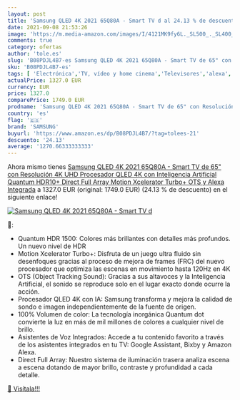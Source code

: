 ```yaml
---
layout: post
title: 'Samsung QLED 4K 2021 65Q80A - Smart TV d al 24.13 % de descuento'
date: 2021-09-08 21:53:26
image: 'https://m.media-amazon.com/images/I/4121MK9fy6L._SL500_._SL400_.jpg'
comments: true
category: ofertas
author: 'tole.es'
slug: 'B08PDJL4B7-es Samsung QLED 4K 2021 65Q80A - Smart TV de 65" con...'
sku: 'B08PDJL4B7-es'
tags: [ 'Electrónica','TV, vídeo y home cinema','Televisores','alexa','samsung', ]
actualPrice: 1327.0 EUR
currency: EUR
price: 1327.0
comparePrice: 1749.0 EUR
prodname: 'Samsung QLED 4K 2021 65Q80A - Smart TV de 65" con Resolución 4K UHD  Procesador QLED 4K con Inteligencia Artificial  Quantum HDR10+  Direct Full Array  Motion Xcelerator Turbo+  OTS y Alexa Integrada'
country: 'es'
flag: '🇪🇸'
brand: 'SAMSUNG'
buyurl: 'https://www.amazon.es/dp/B08PDJL4B7/?tag=tolees-21'
descuento: '24.13'
average: '1270.66333333333'
---
```


Ahora mismo tienes [Samsung QLED 4K 2021 65Q80A - Smart TV de 65" con Resolución 4K UHD  Procesador QLED 4K con Inteligencia Artificial  Quantum HDR10+  Direct Full Array  Motion Xcelerator Turbo+  OTS y Alexa Integrada](https://www.amazon.es/dp/B08PDJL4B7/?tag=tolees-21) a 1327.0 EUR (original: 1749.0 EUR) (24.13 %  de descuento) en el siguiente enlace!

[![Samsung QLED 4K 2021 65Q80A - Smart TV d](https://m.media-amazon.com/images/I/4121MK9fy6L._SL500_._SL400_.jpg)](https://www.amazon.es/dp/B08PDJL4B7/?tag=tolees-21)

🔎:

- Quantum HDR 1500: Colores más brillantes con detalles más profundos. Un nuevo nivel de HDR
- Motion Xcelerator Turbo+: Disfruta de un juego ultra fluido sin desenfoques gracias al proceso de mejora de frames (FRC) del nuevo procesador que optimiza las escenas en movimiento hasta 120Hz en 4K
- OTS (Object Tracking Sound): Gracias a sus altavoces y la Inteligencia Artificial, el sonido se reproduce solo en el lugar exacto donde ocurre la acción.
- Procesador QLED 4K con IA: Samsung transforma y mejora la calidad de sondo e imagen independientemente de la fuente de origen.
- 100% Volumen de color: La tecnología inorgánica Quantum dot convierte la luz en más de mil millones de colores a cualquier nivel de brillo.
- Asistentes de Voz Integrados: Accede a tu contenido favorito a través de los asistentes integrados en tu TV: Google Assistant, Bixby y Amazon Alexa.
- Direct Full Array: Nuestro sistema de iluminación trasera analiza escena a escena dotando de mayor brillo, contraste y profundidad a cada detalle.

[🛒 Visítala!!!](https://www.amazon.es/dp/B08PDJL4B7/?tag=tolees-21)
